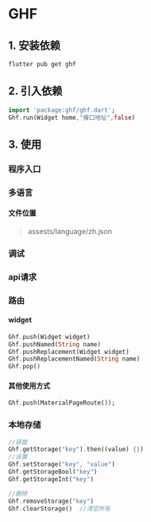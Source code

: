 # GHF 
## 1. 安装依赖

```bash
flutter pub get ghf
```

## 2. 引入依赖

```dart
import 'package:ghf/ghf.dart';
Ghf.run(Widget home,"接口地址",false)
```
## 3. 使用
### 程序入口

### 多语言
#### 文件位置
> assests/language/zh.json
### 调试

### api请求

### 路由
#### widget
```dart
Ghf.push(Widget widget)
Ghf.pushNamed(String name)
Ghf.pushReplacement(Widget widget)
Ghf.pushReplacementNamed(String name)
Ghf.pop()
```
#### 其他使用方式
```dart
Ghf.push(MaterialPageRoute());
```
### 本地存储
```dart
//获取
Ghf.getStorage("key").then((value) {})
//设置
Ghf.setStorage("key", "value")
Ghf.getStorageBool("key")
Ghf.getStorageInt("key")

//删除
Ghf.removeStorage("key")
Ghf.clearStorage()  //清空所有
```



